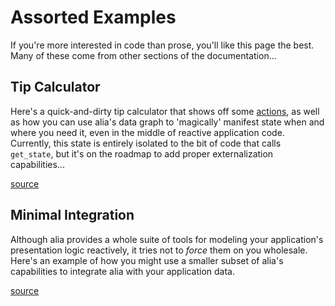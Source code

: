 Assorted Examples
=================

<script>
    init_alia_demos(['tip-calculator-demo', 'loop-macros-demo']);
</script>

If you're more interested in code than prose, you'll like this page the best.
Many of these come from other sections of the documentation...

Tip Calculator
--------------

Here's a quick-and-dirty tip calculator that shows off some
[actions](actions.md), as well as how you can use alia's data graph to
'magically' manifest state when and where you need it, even in the middle of
reactive application code. Currently, this state is entirely isolated to the bit
of code that calls `get_state`, but it's on the roadmap to add proper
externalization capabilities...

[source](numerical.cpp ':include :fragment=tip-calculator')

<div class="demo-panel">
<div id="tip-calculator-demo"></div>
</div>

Minimal Integration
-------------------

Although alia provides a whole suite of tools for modeling your application's
presentation logic reactively, it tries not to *force* them on you wholesale.
Here's an example of how you might use a smaller subset of alia's capabilities
to integrate alia with your application data.

[source](tracking.cpp ':include :fragment=loop-macros-demo')

<div class="demo-panel">
<div id="loop-macros-demo"></div>
</div>
